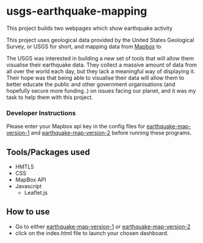 # usgs-earthquake-mapping

This project builds two webpages which show earthquake activity 

This project uses geological data provided by the United States Geological Survey, or USGS for short, and mapping data from [Mapbox](https://www.mapbox.com/) to 

The USGS was interested in building a new set of tools that will allow them visualise their earthquake data. They collect a massive amount of data from all over the world each day, but they lack a meaningful way of displaying it. Their hope was that being able to visualise their data will allow them to better educate the public and other government organisations (and hopefully secure more funding..) on issues facing our planet, and it was my task to help them with this project.

### Developer Instructions
Please enter your Mapbox api key in the config files for [earthquake-map-version-1](earthquake-map-version-1/static/js/config.js) and [earthquake-map-version-2](earthquake-map-version-2/static/js/config.js) before running these programs.

## Tools/Packages used
- HMTL5
- CSS
- MapBox API
- Javascript
  - Leaflet.js


## How to use
- Go to either [earthquake-map-version-1](earthquake-map-version-1) or [earthquake-map-version-2](earthquake-map-version-2)
- click on the index.html file to launch your chosen dashboard.
